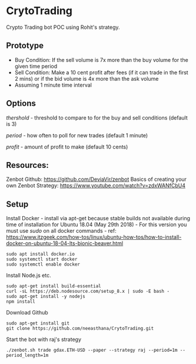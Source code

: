 # CrytoTrading

Crypto Trading bot POC using Rohit's strategy.

## Prototype

- Buy Condition: If the sell volume is 7x more than the buy volume for the given time period
- Sell Condition: Make a 10 cent profit after fees (if it can trade in the first 2 mins) or if the bid volume is 4x more than the ask volume
- Assuming 1 minute time interval 

## Options
*thershold* - threshold to compare to for the buy and sell conditions (default is 3)

*period* - how often to poll for new trades (default 1 minute)

*profit* - amount of profit to make (default 10 cents)

## Resources:

Zenbot Github: https://github.com/DeviaVir/zenbot
Basics of creating your own Zenbot Strategy: https://www.youtube.com/watch?v=zdxWANfCbU4


## Setup

Install Docker 
	- install via apt-get because stable builds not available during time of installation for Ubuntu 18.04 (May 29th 2018)
	- For this version you must use *sudo* on all docker commands
	- ref: https://www.itzgeek.com/how-tos/linux/ubuntu-how-tos/how-to-install-docker-on-ubuntu-18-04-lts-bionic-beaver.html

```
sudo apt install docker.io
sudo systemctl start docker
sudo systemctl enable docker
```

Install Node.js etc. 

```
sudo apt-get install build-essential
curl -sL https://deb.nodesource.com/setup_8.x | sudo -E bash -
sudo apt-get install -y nodejs
npm install
```

Download Github 
```
sudo apt-get install git
git clone https://github.com/neeasthana/CrytoTrading.git
```

Start the bot with raj's strategy
```
./zenbot.sh trade gdax.ETH-USD --paper --strategy raj --period=1m --period_length=1m
```